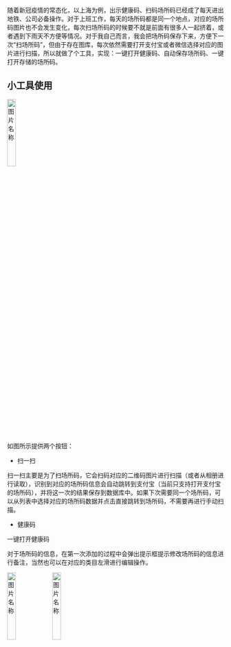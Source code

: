 随着新冠疫情的常态化，以上海为例，出示健康码、扫码场所码已经成了每天进出地铁、公司必备操作。对于上班工作，每天的场所码都是同一个地点，对应的场所码图片也不会发生变化，每次扫场所码的时候要不就是前面有很多人一起挤着，或者遇到下雨天不方便等情况。对于我自己而言，我会把场所码保存下来，方便下一次“扫场所码”，但由于存在图库，每次依然需要打开支付宝或者微信选择对应的图片进行扫描，所以就做了个工具，实现：一键打开健康码、自动保存场所码、一键打开存储的场所码。


## 小工具使用

 <img src="https://img-blog.csdnimg.cn/af7fdb3bd9884abf9e8bacfa04936511.png" width = 20% alt="图片名称" align=center />

如图所示提供两个按钮：

- 扫一扫 

扫一扫主要是为了扫场所码，它会扫码对应的二维码图片进行扫描（或者从相册进行读取），识别到对应的场所码信息会自动跳转到支付宝（当前只支持打开支付宝的场所码），并将这一次的结果保存到数据库中。如果下次需要同一个场所码，可以从列表中选择对应的场所码数据并点击直接跳转到场所码，不需要再进行手动扫描。


- 健康码

一键打开健康码


对于场所码的信息，在第一次添加的过程中会弹出提示框提示修改场所码的信息进行备注，当然也可以在对应的类目左滑进行编辑操作。

 <img src="https://img-blog.csdnimg.cn/94555e91ef1f4a51942f1a80c349e6d6.png" width = 20% alt="图片名称" align=center />
 
 <img src="https://img-blog.csdnimg.cn/0d09051321934a7e8936209a94b6d110.png" width = 20% alt="图片名称" align=center />
